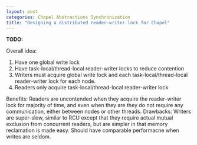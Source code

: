 ```yaml
---
layout: post
categories: Chapel Abstractions Synchronization
title: "Designing a distributed reader-writer lock for Chapel"
---
```


**TODO:**

Overall idea:
  1. Have one global write lock
  2. Have task-local/thread-local reader-writer locks to reduce contention
  3. Writers must acquire global write lock and each task-local/thread-local reader-writer lock for each node.
  4. Readers only acquire task-local/thread-local reader-writer lock

Benefits:
  Readers are uncontended when they acquire the reader-writer lock for majority
  of time, and even when they are they do not require any communication, either
  between nodes or other threads.
Drawbacks:
  Writers are super-slow, similar to RCU except that they require actual mutual
  exclusion from concurrent readers, but are simpler in that memory reclamation
  is made easy. Should have comparable performacne when writes are seldom.
